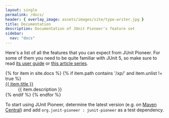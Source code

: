 ```yaml
---
layout: single
permalink: /docs/
header: { overlay_image: assets/images/site/type-writer.jpg }
title: Documentation
description: Documentation of JUnit Pioneer's feature set
sidebar:
  nav: "docs"
---
```


Here's a list of all the features that you can expect from JUnit Pioneer.
For some of them you need to be quite familiar with JUnit 5, so make sure to read [its user guide](https://junit.org/junit5/docs/current/user-guide/) or [this article series](https://blog.codefx.org/libraries/junit-5-basics/).

<dl>
{% for item in site.docs %}
  {% if item.path contains '/xp/' and item.unlist != true %}
    <dt><a href="{{ item.url }}">{{ item.title }}</a></dt>
    <dd>{{ item.description }}</dd>
  {% endif %}
{% endfor %}
</dl>

To start using JUnit Pioneer, determine the latest version (e.g. on [Maven Central](http://search.maven.org/#search%7Cga%7C1%7Cg%3A%22org.junit-pioneer%22%20a%3A%22junit-pioneer%22)) and add `org.junit-pioneer : junit-pioneer` as a test dependency.
